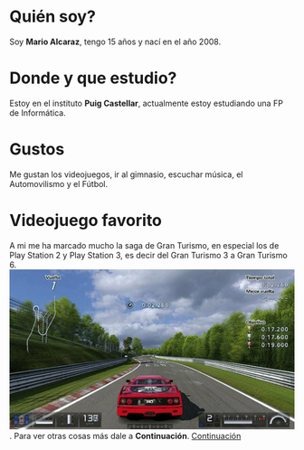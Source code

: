 # Quién soy?
Soy **Mario Alcaraz**, tengo 15 años y nací en el año 2008.
# Donde y que estudio?
Estoy en el instituto **Puig Castellar**, actualmente estoy estudiando una FP de Informática.
# Gustos
Me gustan los videojuegos, ir al gimnasio, escuchar música, el Automovilismo y el Fútbol.
# Videojuego favorito
A mi me ha marcado mucho la saga de Gran Turismo, en especial los de Play Station 2 y Play Station 3, es decir del Gran Turismo 3 a Gran Turismo 6.
![text alternatiu](441774-guia-gran-turismo-5.webp).
Para ver otras cosas más dale a **Continuación**. [Continuación](Continuación.md)
